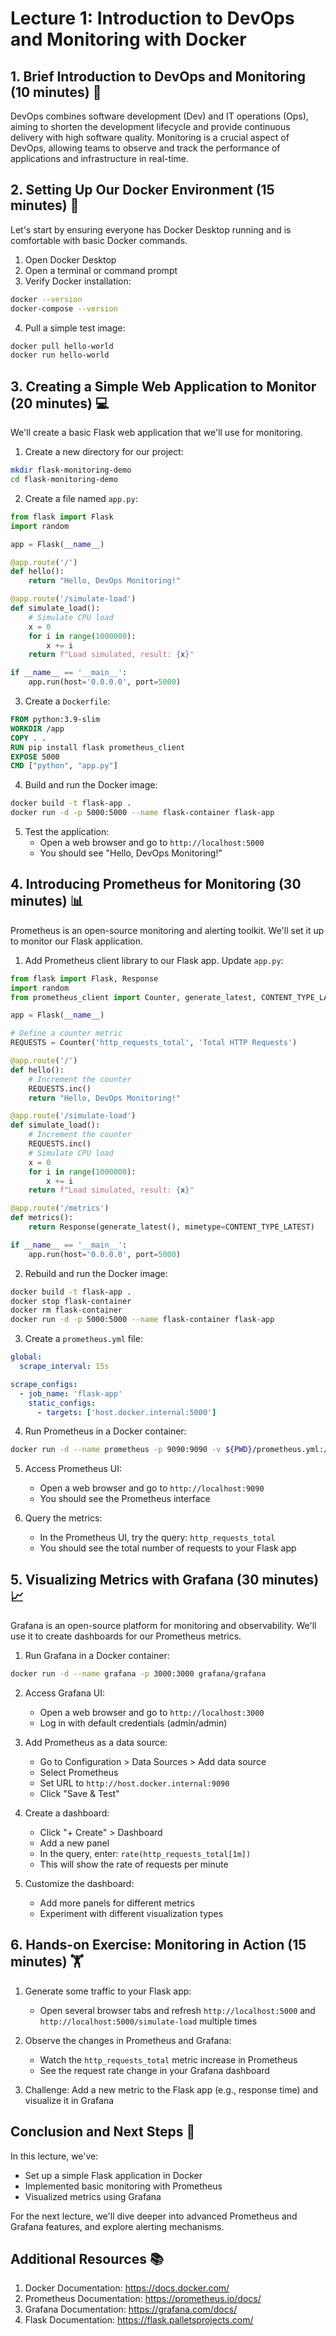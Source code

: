 # Lecture 1: Introduction to DevOps and Monitoring with Docker

## 1. Brief Introduction to DevOps and Monitoring (10 minutes) 🔄

DevOps combines software development (Dev) and IT operations (Ops), aiming to shorten the development lifecycle and provide continuous delivery with high software quality. Monitoring is a crucial aspect of DevOps, allowing teams to observe and track the performance of applications and infrastructure in real-time.

## 2. Setting Up Our Docker Environment (15 minutes) 🐳

Let's start by ensuring everyone has Docker Desktop running and is comfortable with basic Docker commands.

1. Open Docker Desktop
2. Open a terminal or command prompt
3. Verify Docker installation:

```bash
docker --version
docker-compose --version
```

4. Pull a simple test image:

```bash
docker pull hello-world
docker run hello-world
```

## 3. Creating a Simple Web Application to Monitor (20 minutes) 💻

We'll create a basic Flask web application that we'll use for monitoring.

1. Create a new directory for our project:

```bash
mkdir flask-monitoring-demo
cd flask-monitoring-demo
```

2. Create a file named `app.py`:

```python
from flask import Flask
import random

app = Flask(__name__)

@app.route('/')
def hello():
    return "Hello, DevOps Monitoring!"

@app.route('/simulate-load')
def simulate_load():
    # Simulate CPU load
    x = 0
    for i in range(1000000):
        x += i
    return f"Load simulated, result: {x}"

if __name__ == '__main__':
    app.run(host='0.0.0.0', port=5000)
```

3. Create a `Dockerfile`:

```dockerfile
FROM python:3.9-slim
WORKDIR /app
COPY . .
RUN pip install flask prometheus_client
EXPOSE 5000
CMD ["python", "app.py"]
```

4. Build and run the Docker image:

```bash
docker build -t flask-app .
docker run -d -p 5000:5000 --name flask-container flask-app
```

5. Test the application:
   - Open a web browser and go to `http://localhost:5000`
   - You should see "Hello, DevOps Monitoring!"

## 4. Introducing Prometheus for Monitoring (30 minutes) 📊

Prometheus is an open-source monitoring and alerting toolkit. We'll set it up to monitor our Flask application.

1. Add Prometheus client library to our Flask app. Update `app.py`:

```python
from flask import Flask, Response
import random
from prometheus_client import Counter, generate_latest, CONTENT_TYPE_LATEST

app = Flask(__name__)

# Define a counter metric
REQUESTS = Counter('http_requests_total', 'Total HTTP Requests')

@app.route('/')
def hello():
    # Increment the counter
    REQUESTS.inc()
    return "Hello, DevOps Monitoring!"

@app.route('/simulate-load')
def simulate_load():
    # Increment the counter
    REQUESTS.inc()
    # Simulate CPU load
    x = 0
    for i in range(1000000):
        x += i
    return f"Load simulated, result: {x}"

@app.route('/metrics')
def metrics():
    return Response(generate_latest(), mimetype=CONTENT_TYPE_LATEST)

if __name__ == '__main__':
    app.run(host='0.0.0.0', port=5000)
```

2. Rebuild and run the Docker image:

```bash
docker build -t flask-app .
docker stop flask-container
docker rm flask-container
docker run -d -p 5000:5000 --name flask-container flask-app
```

3. Create a `prometheus.yml` file:

```yaml
global:
  scrape_interval: 15s

scrape_configs:
  - job_name: 'flask-app'
    static_configs:
      - targets: ['host.docker.internal:5000']
```

4. Run Prometheus in a Docker container:

```bash
docker run -d --name prometheus -p 9090:9090 -v ${PWD}/prometheus.yml:/etc/prometheus/prometheus.yml prom/prometheus
```

5. Access Prometheus UI:
   - Open a web browser and go to `http://localhost:9090`
   - You should see the Prometheus interface

6. Query the metrics:
   - In the Prometheus UI, try the query: `http_requests_total`
   - You should see the total number of requests to your Flask app

## 5. Visualizing Metrics with Grafana (30 minutes) 📈

Grafana is an open-source platform for monitoring and observability. We'll use it to create dashboards for our Prometheus metrics.

1. Run Grafana in a Docker container:

```bash
docker run -d --name grafana -p 3000:3000 grafana/grafana
```

2. Access Grafana UI:
   - Open a web browser and go to `http://localhost:3000`
   - Log in with default credentials (admin/admin)

3. Add Prometheus as a data source:
   - Go to Configuration > Data Sources > Add data source
   - Select Prometheus
   - Set URL to `http://host.docker.internal:9090`
   - Click "Save & Test"

4. Create a dashboard:
   - Click "+ Create" > Dashboard
   - Add a new panel
   - In the query, enter: `rate(http_requests_total[1m])`
   - This will show the rate of requests per minute

5. Customize the dashboard:
   - Add more panels for different metrics
   - Experiment with different visualization types

## 6. Hands-on Exercise: Monitoring in Action (15 minutes) 🏋️

1. Generate some traffic to your Flask app:
   - Open several browser tabs and refresh `http://localhost:5000` and `http://localhost:5000/simulate-load` multiple times

2. Observe the changes in Prometheus and Grafana:
   - Watch the `http_requests_total` metric increase in Prometheus
   - See the request rate change in your Grafana dashboard

3. Challenge: Add a new metric to the Flask app (e.g., response time) and visualize it in Grafana

## Conclusion and Next Steps 🎯

In this lecture, we've:
- Set up a simple Flask application in Docker
- Implemented basic monitoring with Prometheus
- Visualized metrics using Grafana

For the next lecture, we'll dive deeper into advanced Prometheus and Grafana features, and explore alerting mechanisms.

## Additional Resources 📚

1. Docker Documentation: https://docs.docker.com/
2. Prometheus Documentation: https://prometheus.io/docs/
3. Grafana Documentation: https://grafana.com/docs/
4. Flask Documentation: https://flask.palletsprojects.com/

